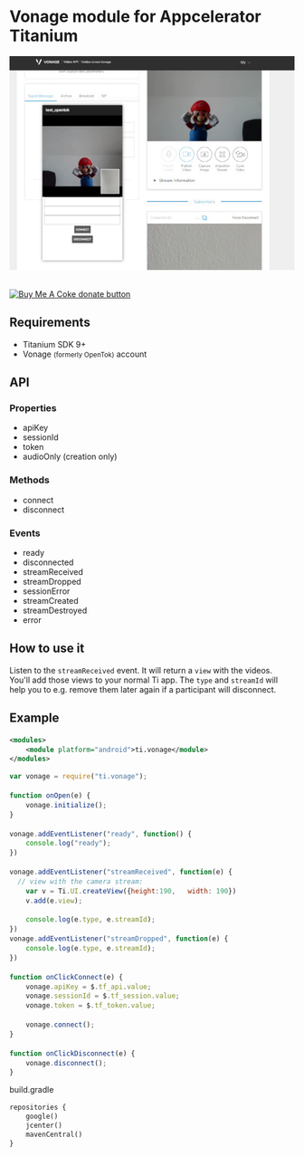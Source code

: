 # Vonage module for Appcelerator Titanium

<img src="images/vonage.jpg"/>

<br/>
<br/>

<span class="badge-buymeacoffee"><a href="https://www.buymeacoffee.com/miga" title="donate"><img src="https://img.shields.io/badge/buy%20me%20a%20coke-donate-orange.svg" alt="Buy Me A Coke donate button" /></a></span>

## Requirements

* Titanium SDK 9+
* Vonage <small>(formerly OpenTok)</small> account

## API

### Properties
* apiKey
* sessionId
* token
* audioOnly (creation only)

### Methods
* connect
* disconnect

### Events
* ready
* disconnected
* streamReceived
* streamDropped
* sessionError
* streamCreated
* streamDestroyed
* error

## How to use it

Listen to the `streamReceived` event. It will return a `view` with the videos. You'll add those views to your normal Ti app. The `type` and `streamId` will help you to e.g. remove them later again if a participant will disconnect.

## Example

```xml
<modules>
    <module platform="android">ti.vonage</module>
</modules>
```

```javascript
var vonage = require("ti.vonage");

function onOpen(e) {
	vonage.initialize();
}

vonage.addEventListener("ready", function() {
	console.log("ready");
})

vonage.addEventListener("streamReceived", function(e) {
  // view with the camera stream:
	var v = Ti.UI.createView({height:190,	width: 190})
	v.add(e.view);

	console.log(e.type, e.streamId);
})
vonage.addEventListener("streamDropped", function(e) {
	console.log(e.type, e.streamId);
})

function onClickConnect(e) {
	vonage.apiKey = $.tf_api.value;
	vonage.sessionId = $.tf_session.value;
	vonage.token = $.tf_token.value;

	vonage.connect();
}

function onClickDisconnect(e) {
	vonage.disconnect();
}
```

build.gradle
```
repositories {
	google()
	jcenter()
	mavenCentral()
}
```
